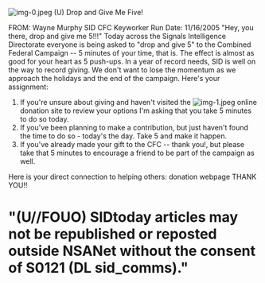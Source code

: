 ![img-0.jpeg](img-0.jpeg)
(U) Drop and Give Me Five!

FROM: Wayne Murphy
SID CFC Keyworker
Run Date: 11/16/2005
"Hey, you there, drop and give me 5!!!"
Today across the Signals Intelligence Directorate everyone is being asked to "drop and give 5" to the Combined Federal Campaign -- 5 minutes of your time, that is. The effect is almost as good for your heart as 5 push-ups. In a year of record needs, SID is well on the way to record giving. We don't want to lose the momentum as we approach the holidays and the end of the campaign. Here's your assignment:

1. If you're unsure about giving and haven't visited the
![img-1.jpeg](img-1.jpeg)
online donation site to review your options I'm asking that you take 5 minutes to do so today.
2. If you've been planning to make a contribution, but just haven't found the time to do so - today's the day. Take 5 and make it happen.
3. If you've already made your gift to the CFC -- thank you!, but please take that 5 minutes to encourage a friend to be part of the campaign as well.

Here is your direct connection to helping others:
donation webpage
THANK YOU!!

# "(U//FOUO) SIDtoday articles may not be republished or reposted outside NSANet without the consent of S0121 (DL sid_comms)."
